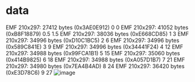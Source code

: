 # data
EMF 210x297: 27412 bytes (0x3AE0E912)	0	0
EMF 210x297: 41052 bytes (0xB8F18879)	0.5	1.5
EMF 210x297: 38036 bytes (0xE668CD85)	1	3
EMF 210x297: 34996 bytes (0xD10C1BC5)	2	6
EMF 210x297: 34996 bytes (0x589C841E)	3	9
EMF 210x297: 34996 bytes (0x34441F24)	4	12
EMF 210x297: 34988 bytes (0x99FCA1B1)	5	15
EMF 210x297: 35060 bytes (0x414B9825)	6	18
EMF 210x297: 34988 bytes (0xA057D1B7)	7	21
EMF 210x297: 34980 bytes (0x7EA4B4AD)	8	24
EMF 210x297: 36420 bytes (0xE3D78C6)	9	27
![image](https://github.com/Dhruvx99/data/assets/143492100/1ed4b47b-2780-4af8-be68-71750fbe1058)
